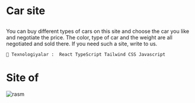 # Car site 
## 
You can buy different types of cars on this site and choose the car you like and negotiate the price. The color, type of car and the weight are all negotiated and sold there. If you need such a site, write to us.

`🔧 Texnologiyalar : 
React
TypeScript
Tailwind CSS
Javascript `

# Site of
![rasm](https://www.demandhub.co/assets/images/demandhub/articles/top-automotive-review-sites.png)
